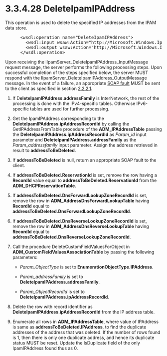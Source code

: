 <html dir="LTR" xmlns:mshelp="http://msdn.microsoft.com/mshelp" xmlns:ddue="http://ddue.schemas.microsoft.com/authoring/2003/5" xmlns:xlink="http://www.w3.org/1999/xlink" xmlns:tool="http://www.microsoft.com/tooltip">
 <body>
 <div id="header">
 <h1 class="heading">3.3.4.28 DeleteIpamIPAddress</h1>
 </div>
 <div id="mainSection">
 <div id="mainBody">
 <div id="allHistory" class="saveHistory"></div>
 <div id="sectionSection0" class="section" name="collapseableSection">
 

<p>This operation is used to delete the specified IP addresses
from the IPAM data store.</p>

<dl>
<dd>
<div><pre> &lt;wsdl:operation name=&quot;DeleteIpamIPAddress&quot;&gt;
   &lt;wsdl:input wsaw:Action=&quot;http://Microsoft.Windows.Ipam/IIpamServer/DeleteIpamIPAddress&quot; message=&quot;ipam:IIpamServer_DeleteIpamIPAddress_InputMessage&quot; /&gt;
   &lt;wsdl:output wsaw:Action=&quot;http://Microsoft.Windows.Ipam/IIpamServer/DeleteIpamIPAddressResponse&quot; message=&quot;ipam:IIpamServer_DeleteIpamIPAddress_OutputMessage&quot; /&gt;
 &lt;/wsdl:operation&gt;
</pre></div>
</dd></dl>

<p>Upon receiving the
IIpamServer_DeleteIpamIPAddress_InputMessage request message, the server
performs the following processing steps. Upon successful completion of the
steps specified below, the server MUST respond with the IIpamServer_DeleteIpamIPAddress_OutputMessage
message. In the event of a failure, an appropriate <a href="21b4a631-8f28-420f-822f-c5f879d5046e.md#gt_ec8728a8-1a75-426f-8767-aa1932c7c19f">SOAP fault</a> MUST be sent to
the client as specified in section <a href="a90ad88d-2468-4ac1-bbb9-8f921d15bbc8.md">2.2.2.1</a>.</p>

<ol><li><p><span> </span>If D<b>eleteIpamIPAddress.addressFamily</b>
is InterNetwork, the rest of the processing is done with the IPv4-specific
tables. Otherwise IPv6-specific tables are used for further processing.</p>

</li><li><p><span> </span>Get the
IpamIPAddress corresponding to the <b>DeleteIpamIPAddress.ipAddressRecordId</b>
by calling the GetIPAddressFromTable procedure of the <b>ADM_IPAddressTable</b>
passing the <b>DeleteIpamIPAddress.ipAddressRecordId</b> as <i>Param_id</i>
input parameter and <b>DeleteIpamIPAddress.addressFamily</b> as the <i>Param_addressfamily</i>
input parameter. Assign the address retrieved in result to <b>addressToBeDeleted</b>.</p>

</li><li><p><span> </span>If <b>addressToBeDeleted</b>
is null, return an appropriate SOAP fault to the client.</p>

</li><li><p><span> </span>If <b>addressToBeDeleted.ReservationId</b>
is set, remove the row having a <b>RecordId</b> value equal to <b>addressToBeDeleted.ReservationId</b>
from the <b>ADM_DHCPReservationTable</b>.</p>

</li><li><p><span> </span>If <b>addressToBeDeleted.DnsForwardLookupZoneRecordId</b>
is set, remove the row in <b>ADM_AddressDnsForwardLookupTable</b> having <b>RecordId</b>
equal to <b>addressToBeDeleted.DnsForwardLookupZoneRecordId</b>.</p>

</li><li><p><span> </span>If <b>addressToBeDeleted.DnsReverseLookupZoneRecordId</b>
is set, remove the row in <b>ADM_AddressDnsReverseLookupTable</b> having <b>RecordId</b>
equal to <b>addressToBeDeleted.DnsReverseLookupZoneRecordId</b>.</p>

</li><li><p><span> </span>Call the
procedure DeleteCustomFieldValuesForObject in <b>ADM_CustomFieldValuesAssociationTable</b>
by passing the following parameters:</p>

<ul><li><p><span><span> </span></span><i>Param_ObjectType</i>
is set to <b>EnumerationObjectType.IPAddress</b>.</p>

</li><li><p><span><span> </span></span><i>Param_addressFamily</i>
is set to <b>DeleteIpamIPAddress.addressFamily</b>.</p>

</li><li><p><span><span> </span></span><i>Param_ObjectRecordId</i>
is set to <b>DeleteIpamIPAddress.ipAddressRecordId</b>.</p>

</li></ul></li><li><p><span> </span>Delete the row
with record identifier as <b>DeleteIpamIPAddress.ipAddressRecordId</b> from the
IP address table.</p>

</li><li><p><span> </span>Enumerate all
rows in <b>ADM_IPAddressTable</b>, where value of IPAddress is same as <b>addressToBeDeleted.IPAddress</b>,
to find the duplicate addresses of the address that was deleted. If the number
of rows found is 1, then there is only one duplicate address, and hence its
duplicate status MUST be reset. Update the IsDuplicate field of the only
IpamIPAddress found thus as 0.</p>

</li></ol>
 </div>
 </div>
 </div>
 </body>
</html>
